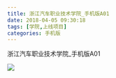 ```yaml
---
title: 浙江汽车职业技术学院_手机版A01
date: 2018-04-05 09:30:18
tags: [学院,上线项目]
categories: 手机版
---
```


浙江汽车职业技术学院_手机版A01

![](http://7xrlyl.com1.z0.glb.clouddn.com/20171130%E6%B5%99%E6%B1%9F%E6%B1%BD%E8%BD%A6%E8%81%8C%E4%B8%9A%E6%8A%80%E6%9C%AF%E5%AD%A6%E9%99%A2_%E6%89%8B%E6%9C%BA%E7%89%88A01.png-athene)


